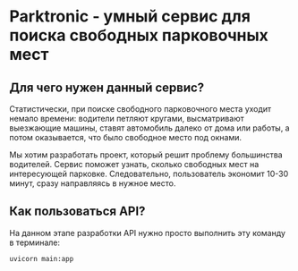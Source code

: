 # Parktronic - умный сервис для поиска свободных парковочных мест

## Для чего нужен данный сервис?
Статистически, при поиске свободного парковочного места уходит немало времени: водители петляют кругами, высматривают выезжающие машины, ставят автомобиль далеко от дома или работы, а потом оказывается, что было свободное место под окнами.

Мы хотим разработать проект, который решит проблему большинства водителей. Сервис поможет узнать, сколько свободных мест на интересующей парковке. Следовательно, пользователь экономит 10-30 минут, сразу направляясь в нужное место.

## Как пользоваться API?
На данном этапе разработки API нужно просто выполнить эту команду в терминале:
```
uvicorn main:app
```
